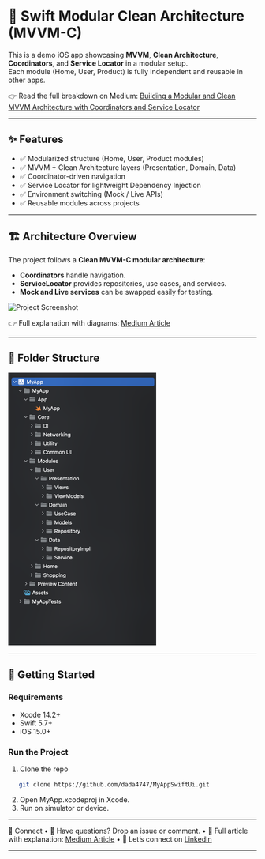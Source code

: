 # 🧩 Swift Modular Clean Architecture (MVVM-C)

This is a demo iOS app showcasing **MVVM**, **Clean Architecture**, **Coordinators**, and **Service Locator** in a modular setup.  
Each module (Home, User, Product) is fully independent and reusable in other apps.

👉 Read the full breakdown on Medium: [Building a Modular and Clean MVVM Architecture with Coordinators and Service Locator](https://medium.com/@adsurerahul96/building-a-modular-and-clean-mvvm-architecture-with-coordination-and-service-locator-5a452f1c0bc0)

---

## ✨ Features
- ✅ Modularized structure (Home, User, Product modules)
- ✅ MVVM + Clean Architecture layers (Presentation, Domain, Data)
- ✅ Coordinator-driven navigation
- ✅ Service Locator for lightweight Dependency Injection
- ✅ Environment switching (Mock / Live APIs)
- ✅ Reusable modules across projects

---

## 🏗️ Architecture Overview
The project follows a **Clean MVVM-C modular architecture**:

- **Coordinators** handle navigation.  
- **ServiceLocator** provides repositories, use cases, and services.  
- **Mock and Live services** can be swapped easily for testing.  

<img src="images/MVVM-CCleanArchitecture.jpg" alt="Project Screenshot" width="600">

👉 Full explanation with diagrams: [Medium Article](https://medium.com/@adsurerahul96/building-a-modular-and-clean-mvvm-architecture-with-coordination-and-service-locator-5a452f1c0bc0)

---

## 📂 Folder Structure
<img src="images/folderStructure.jpg" alt="Project Screenshot" width="300">

---

## 🚀 Getting Started
### Requirements
- Xcode 14.2+
- Swift 5.7+
- iOS 15.0+

### Run the Project

1. Clone the repo  
```bash
   git clone https://github.com/dada4747/MyAppSwiftUi.git
```
 2. Open MyApp.xcodeproj in Xcode.
 3. Run on simulator or device.
  
---
🙌 Connect
    •    💬 Have questions? Drop an issue or comment.
    •    📝 Full article with explanation: [Medium Article](https://medium.com/@adsurerahul96/building-a-modular-and-clean-mvvm-architecture-with-coordination-and-service-locator-5a452f1c0bc0)
    •    🤝 Let’s connect on [LinkedIn](https://www.linkedin.com/in/rahul-adsure-186a9b16a)
    
---
